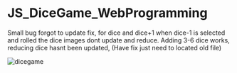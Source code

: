 # JS_DiceGame_WebProgramming
Small bug forgot to update fix, for dice and dice+1 when dice-1 is selected and rolled the dice images dont update and reduce. 
Adding 3-6 dice works, reducing dice hasnt been updated, (Have fix just need to located old file) 


![dicegame](https://user-images.githubusercontent.com/61083107/135771412-d264ff51-676b-4e44-a4f6-1a970c6d4c47.jpg)
